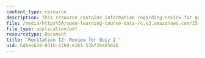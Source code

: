 ```yaml
---
content_type: resource
description: This resource contains information regarding review for quiz 2.
file: /media/https%3A/open-learning-course-data-rc.s3.amazonaws.com/15-031j-energy-decisions-markets-and-policies-spring-2012/6dbac628031b4769e1b153bf2be05026_MIT15_031JS12_rec12.pdf
file_type: application/pdf
resourcetype: Document
title: 'Recitation 12: Review for Quiz 2 '
uid: 6dbac628-031b-4769-e1b1-53bf2be05026
---
```

